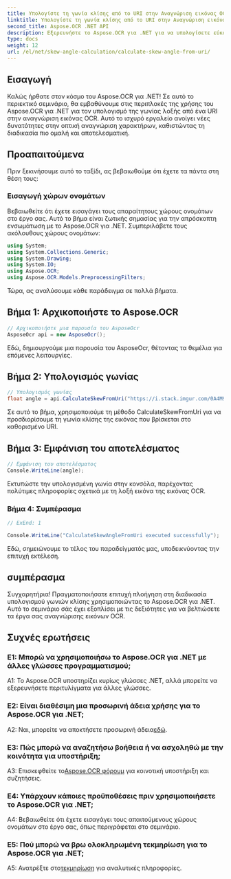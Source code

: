```yaml
---
title: Υπολογίστε τη γωνία κλίσης από το URI στην Αναγνώριση εικόνας OCR
linktitle: Υπολογίστε τη γωνία κλίσης από το URI στην Αναγνώριση εικόνας OCR
second_title: Aspose.OCR .NET API
description: Εξερευνήστε το Aspose.OCR για .NET για να υπολογίσετε εύκολα τις γωνίες λοξής στην αναγνώριση εικόνας OCR. Βελτιώστε τα έργα σας με ακρίβεια και αποτελεσματικότητα.
type: docs
weight: 12
url: /el/net/skew-angle-calculation/calculate-skew-angle-from-uri/
---
```

## Εισαγωγή

Καλώς ήρθατε στον κόσμο του Aspose.OCR για .NET! Σε αυτό το περιεκτικό σεμινάριο, θα εμβαθύνουμε στις περιπλοκές της χρήσης του Aspose.OCR για .NET για τον υπολογισμό της γωνίας λοξής από ένα URI στην αναγνώριση εικόνας OCR. Αυτό το ισχυρό εργαλείο ανοίγει νέες δυνατότητες στην οπτική αναγνώριση χαρακτήρων, καθιστώντας τη διαδικασία πιο ομαλή και αποτελεσματική.

## Προαπαιτούμενα

Πριν ξεκινήσουμε αυτό το ταξίδι, ας βεβαιωθούμε ότι έχετε τα πάντα στη θέση τους:

### Εισαγωγή χώρων ονομάτων

Βεβαιωθείτε ότι έχετε εισαγάγει τους απαραίτητους χώρους ονομάτων στο έργο σας. Αυτό το βήμα είναι ζωτικής σημασίας για την απρόσκοπτη ενσωμάτωση με το Aspose.OCR για .NET. Συμπεριλάβετε τους ακόλουθους χώρους ονομάτων:

```csharp
using System;
using System.Collections.Generic;
using System.Drawing;
using System.IO;
using Aspose.OCR;
using Aspose.OCR.Models.PreprocessingFilters;
```

Τώρα, ας αναλύσουμε κάθε παράδειγμα σε πολλά βήματα.

## Βήμα 1: Αρχικοποιήστε το Aspose.OCR

```csharp
// Αρχικοποιήστε μια παρουσία του AsposeOcr
AsposeOcr api = new AsposeOcr();
```

Εδώ, δημιουργούμε μια παρουσία του AsposeOcr, θέτοντας τα θεμέλια για επόμενες λειτουργίες.

## Βήμα 2: Υπολογισμός γωνίας

```csharp
// Υπολογισμός γωνίας
float angle = api.CalculateSkewFromUri("https://i.stack.imgur.com/0A4M9.png");
```

Σε αυτό το βήμα, χρησιμοποιούμε τη μέθοδο CalculateSkewFromUri για να προσδιορίσουμε τη γωνία κλίσης της εικόνας που βρίσκεται στο καθορισμένο URI.

## Βήμα 3: Εμφάνιση του αποτελέσματος

```csharp
// Εμφάνιση του αποτελέσματος
Console.WriteLine(angle);
```

Εκτυπώστε την υπολογισμένη γωνία στην κονσόλα, παρέχοντας πολύτιμες πληροφορίες σχετικά με τη λοξή εικόνα της εικόνας OCR.

### Βήμα 4: Συμπέρασμα

```csharp
// ExEnd: 1

Console.WriteLine("CalculateSkewAngleFromUri executed successfully");
```

Εδώ, σημειώνουμε το τέλος του παραδείγματός μας, υποδεικνύοντας την επιτυχή εκτέλεση.

## συμπέρασμα

Συγχαρητήρια! Πραγματοποιήσατε επιτυχή πλοήγηση στη διαδικασία υπολογισμού γωνιών κλίσης χρησιμοποιώντας το Aspose.OCR για .NET. Αυτό το σεμινάριο σάς έχει εξοπλίσει με τις δεξιότητες για να βελτιώσετε τα έργα σας αναγνώρισης εικόνων OCR.

## Συχνές ερωτήσεις

### Ε1: Μπορώ να χρησιμοποιήσω το Aspose.OCR για .NET με άλλες γλώσσες προγραμματισμού;

A1: Το Aspose.OCR υποστηρίζει κυρίως γλώσσες .NET, αλλά μπορείτε να εξερευνήσετε περιτυλίγματα για άλλες γλώσσες.

### Ε2: Είναι διαθέσιμη μια προσωρινή άδεια χρήσης για το Aspose.OCR για .NET;

 A2: Ναι, μπορείτε να αποκτήσετε προσωρινή άδεια[εδώ](https://purchase.aspose.com/temporary-license/).

### Ε3: Πώς μπορώ να αναζητήσω βοήθεια ή να ασχοληθώ με την κοινότητα για υποστήριξη;

 A3: Επισκεφθείτε το[Aspose.OCR φόρουμ](https://forum.aspose.com/c/ocr/16) για κοινοτική υποστήριξη και συζητήσεις.

### Ε4: Υπάρχουν κάποιες προϋποθέσεις πριν χρησιμοποιήσετε το Aspose.OCR για .NET;

A4: Βεβαιωθείτε ότι έχετε εισαγάγει τους απαιτούμενους χώρους ονομάτων στο έργο σας, όπως περιγράφεται στο σεμινάριο.

### Ε5: Πού μπορώ να βρω ολοκληρωμένη τεκμηρίωση για το Aspose.OCR για .NET;

 A5: Ανατρέξτε στο[τεκμηρίωση](https://reference.aspose.com/ocr/net/) για αναλυτικές πληροφορίες.